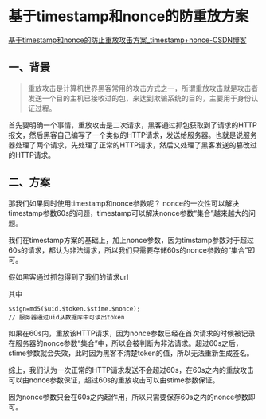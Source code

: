 # 基于timestamp和nonce的防重放方案

[基于timestamp和nonce的防止重放攻击方案_timestamp+nonce-CSDN博客](https://blog.csdn.net/koastal/article/details/53456696)

## 一、背景

> 重放攻击是计算机世界黑客常用的攻击方式之一，所谓重放攻击就是攻击者发送一个目的主机已接收过的包，来达到欺骗系统的目的，主要用于身份认证过程。

首先要明确一个事情，重放攻击是二次请求，黑客通过抓包获取到了请求的HTTP报文，然后黑客自己编写了一个类似的HTTP请求，发送给服务器。也就是说服务器处理了两个请求，先处理了正常的HTTP请求，然后又处理了黑客发送的篡改过的HTTP请求。

## 二、方案

那我们如果同时使用timestamp和nonce参数呢？
nonce的一次性可以解决timestamp参数60s的问题，timestamp可以解决nonce参数“集合”越来越大的问题。

我们在timestamp方案的基础上，加上nonce参数，因为timstamp参数对于超过60s的请求，都认为非法请求，所以我们只需要存储60s的nonce参数的“集合”即可。

假如黑客通过抓包得到了我们的请求url

其中

```text
$sign=md5($uid.$token.$stime.$nonce);
// 服务器通过uid从数据库中可读出token
```

如果在60s内，重放该HTTP请求，因为nonce参数已经在首次请求的时候被记录在服务器的nonce参数“集合”中，所以会被判断为非法请求。超过60s之后，stime参数就会失效，此时因为黑客不清楚token的值，所以无法重新生成签名。

综上，我们认为一次正常的HTTP请求发送不会超过60s，在60s之内的重放攻击可以由nonce参数保证，超过60s的重放攻击可以由stime参数保证。

因为nonce参数只会在60s之内起作用，所以只需要保存60s之内的nonce参数即可。